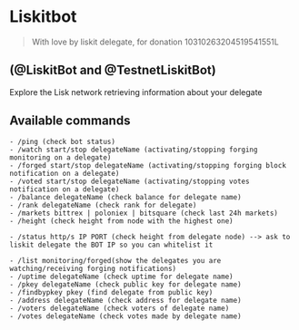 # Liskitbot
> With love by liskit delegate, for donation 10310263204519541551L

## (@LiskitBot and @TestnetLiskitBot)
Explore the Lisk network retrieving information about your delegate

## Available commands

    - /ping (check bot status)
    - /watch start/stop delegateName (activating/stopping forging monitoring on a delegate)
    - /forged start/stop delegateName (activating/stopping forging block notification on a delegate)
    - /voted start/stop delegateName (activating/stopping votes notification on a delegate)
    - /balance delegateName (check balance for delegate name)
    - /rank delegateName (check rank for delegate)
    - /markets bittrex | poloniex | bitsquare (check last 24h markets)
    - /height (check height from node with the highest one)

    - /status http/s IP PORT (check height from delegate node) --> ask to liskit delegate the BOT IP so you can whitelist it

    - /list monitoring/forged(show the delegates you are watching/receiving forging notifications)    
    - /uptime delegateName (check uptime for delegate name)
    - /pkey delegateName (check public key for delegate name)
    - /findbypkey pkey (find delegate from public key)
    - /address delegateName (check address for delegate name)
    - /voters delegateName (check voters of delegate name)
    - /votes delegateName (check votes made by delegate name)
